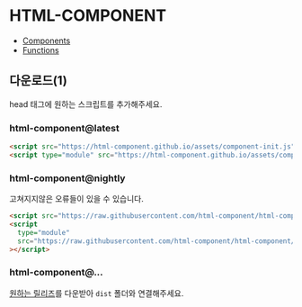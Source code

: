 # HTML-COMPONENT

- [Components](./components.md)
- [Functions](./functions.md)

## 다운로드(1)

head 태그에 원하는 스크립트를 추가해주세요.

### html-component@latest

```html
<script src="https://html-component.github.io/assets/component-init.js"></script>
<script type="module" src="https://html-component.github.io/assets/component.js"></script>
```

### html-component@nightly

고쳐지지않은 오류들이 있을 수 있습니다.

```html
<script src="https://raw.githubusercontent.com/html-component/html-component/main/dist/component-init.js"></script>
<script
  type="module"
  src="https://raw.githubusercontent.com/html-component/html-component/main/dist/component.js"
></script>
```

### html-component@...

[원하는 릴리즈](https://github.com/html-component/html-component/releases)를 다운받아 `dist` 폴더와 연결해주세요.
